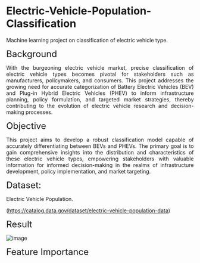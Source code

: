 # Electric-Vehicle-Population-Classification
Machine learning project on classification of electric vehicle type.

<font size="5">Background</font>
<p style='text-align: justify;'> With the burgeoning electric vehicle market, precise classification of electric vehicle types becomes pivotal for stakeholders such as manufacturers, policymakers, and consumers. This project addresses the growing need for accurate categorization of Battery Electric Vehicles (BEV) and Plug-in Hybrid Electric Vehicles (PHEV) to inform infrastructure planning, policy formulation, and targeted market strategies, thereby contributing to the evolution of electric vehicle research and decision-making processes.</p>

<font size="5">Objective</font>
<p style='text-align: justify;'> This project aims to develop a robust classification model capable of accurately differentiating between BEVs and PHEVs. The primary goal is to gain comprehensive insights into the distribution and characteristics of these electric vehicle types, empowering stakeholders with valuable information for informed decision-making in the realms of infrastructure development, policy implementation, and market targeting.</p>

<font size="5">Dataset:</font>
<p style='text-align: justify;'> Electric Vehicle Population. </p>

(https://catalog.data.gov/dataset/electric-vehicle-population-data)

<font size="5">Result</font>


![image](https://github.com/Mansi21987/Electric-Vehicle-Population-Classification/assets/150307610/0f439ed9-21c8-4b97-82b0-e04275389a78)

<font size="5">Feature Importance</font>


